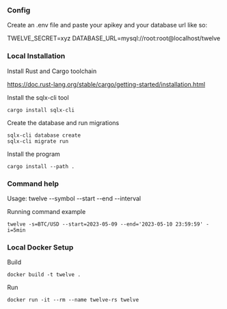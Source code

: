 ### Config

Create an .env file and paste your apikey and your database url like so:

TWELVE_SECRET=xyz
DATABASE_URL=mysql://root:root@localhost/twelve

### Local Installation

Install Rust and Cargo toolchain

https://doc.rust-lang.org/stable/cargo/getting-started/installation.html

Install the sqlx-cli tool
```
cargo install sqlx-cli
```

Create the database and run migrations
```
sqlx-cli database create
sqlx-cli migrate run
```

Install the program
```
cargo install --path .
```

### Command help

Usage: twelve --symbol <SYMBOL> --start <START> --end <END> --interval <INTERVAL>

Running command example
```
twelve -s=BTC/USD --start=2023-05-09 --end='2023-05-10 23:59:59' -i=5min
```


### Local Docker Setup

Build
```
docker build -t twelve .
```

Run
```
docker run -it --rm --name twelve-rs twelve
```
